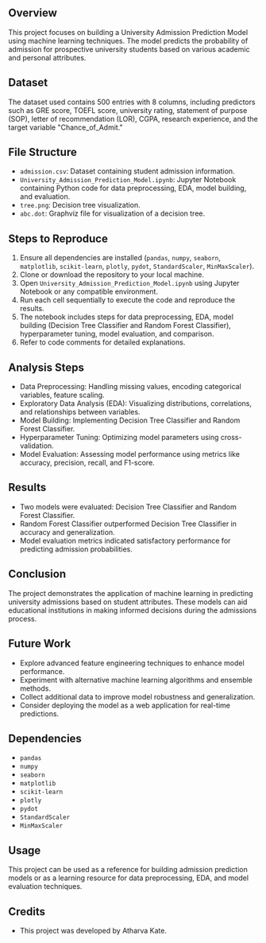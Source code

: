 ## Overview
This project focuses on building a University Admission Prediction Model using machine learning techniques. The model predicts the probability of admission for prospective university students based on various academic and personal attributes.

## Dataset
The dataset used contains 500 entries with 8 columns, including predictors such as GRE score, TOEFL score, university rating, statement of purpose (SOP), letter of recommendation (LOR), CGPA, research experience, and the target variable "Chance_of_Admit."

## File Structure
- `admission.csv`: Dataset containing student admission information.
- `University_Admission_Prediction_Model.ipynb`: Jupyter Notebook containing Python code for data preprocessing, EDA, model building, and evaluation.
- `tree.png`: Decision tree visualization.
- `abc.dot`: Graphviz file for visualization of a decision tree.

## Steps to Reproduce
1. Ensure all dependencies are installed (`pandas`, `numpy`, `seaborn`, `matplotlib`, `scikit-learn`, `plotly`, `pydot`, `StandardScaler`, `MinMaxScaler`).
2. Clone or download the repository to your local machine.
3. Open `University_Admission_Prediction_Model.ipynb` using Jupyter Notebook or any compatible environment.
4. Run each cell sequentially to execute the code and reproduce the results.
5. The notebook includes steps for data preprocessing, EDA, model building (Decision Tree Classifier and Random Forest Classifier), hyperparameter tuning, model evaluation, and comparison.
6. Refer to code comments for detailed explanations.

## Analysis Steps
- Data Preprocessing: Handling missing values, encoding categorical variables, feature scaling.
- Exploratory Data Analysis (EDA): Visualizing distributions, correlations, and relationships between variables.
- Model Building: Implementing Decision Tree Classifier and Random Forest Classifier.
- Hyperparameter Tuning: Optimizing model parameters using cross-validation.
- Model Evaluation: Assessing model performance using metrics like accuracy, precision, recall, and F1-score.

## Results
- Two models were evaluated: Decision Tree Classifier and Random Forest Classifier.
- Random Forest Classifier outperformed Decision Tree Classifier in accuracy and generalization.
- Model evaluation metrics indicated satisfactory performance for predicting admission probabilities.

## Conclusion
The project demonstrates the application of machine learning in predicting university admissions based on student attributes. These models can aid educational institutions in making informed decisions during the admissions process.

## Future Work
- Explore advanced feature engineering techniques to enhance model performance.
- Experiment with alternative machine learning algorithms and ensemble methods.
- Collect additional data to improve model robustness and generalization.
- Consider deploying the model as a web application for real-time predictions.

## Dependencies
- `pandas`
- `numpy`
- `seaborn`
- `matplotlib`
- `scikit-learn`
- `plotly`
- `pydot`
- `StandardScaler`
- `MinMaxScaler`

## Usage
This project can be used as a reference for building admission prediction models or as a learning resource for data preprocessing, EDA, and model evaluation techniques.

## Credits
- This project was developed by Atharva Kate.
